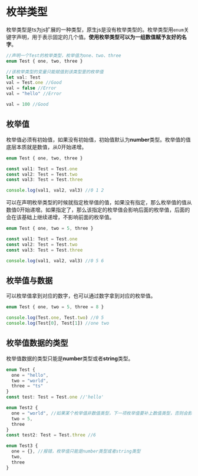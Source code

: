 # 枚举类型

枚举类型是ts为js扩展的一种类型，原生js是没有枚举类型的。枚举类型用`enum`关键字声明，用于表示固定的几个值。**使用枚举类型可以为一组数值赋予友好的名字**。
```ts
//声明一个Test的枚举类型，枚举值为one、two、three
enum Test { one, two, three }

//该枚举类型的变量只能赋值到该类型里的枚举值
let val: Test
val = Test.one //Good
val = false //Error
val = "hello" //Error

val = 100 //Good
```

## 枚举值
枚举值必须有初始值，如果没有初始值，初始值默认为**number**类型。枚举值的值底层本质就是数值，从0开始递增。
```ts
enum Test { one, two, three }

const val1: Test = Test.one
const val2: Test = Test.two
const val3: Test = Test.three

console.log(val1, val2, val3) //0 1 2
```
可以在声明枚举类型的时候就指定枚举值的值，如果没有指定，那么枚举值的值从数值0开始递增。如果指定了，那么该指定的枚举值会影响后面的枚举值，后面的会在该基础上继续递增，不影响前面的枚举值。
```ts
enum Test { one, two = 5, three }

const val1: Test = Test.one
const val2: Test = Test.two
const val3: Test = Test.three

console.log(val1, val2, val3) //0 5 6
```

## 枚举值与数据
可以枚举值拿到对应的数字，也可以通过数字拿到对应的枚举值。
```ts
enum Test { one, two = 5, three = 8 }

console.log(Test.one, Test.two) //0 5
console.log(Test[0], Test[1]) //one two
```

## 枚举值数据的类型
枚举值数据的类型只能是**number**类型或者**string**类型。
```ts
enum Test {
  one = "hello",
  two = "world",
  three = "ts"
}
const test: Test = Test.one //'hello'

enum Test2 {
  one = "world", //如果某个枚举值非数值类型，下一项枚举值要补上数值类型，否则会影响后面递增
  two = 5,
  three
}
const test2: Test = Test.three //6

enum Test3 {
  one = {}, //报错，枚举值只能是number类型或者string类型
  two,
  three
}
```

<Vssue />